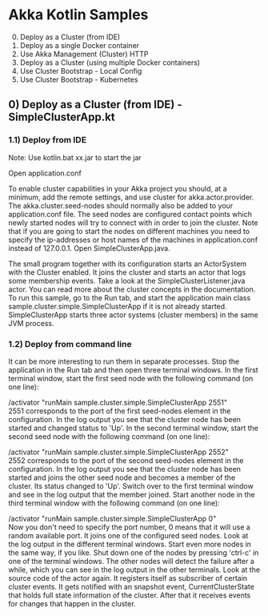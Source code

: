 # Akka Kotlin Samples

0) Deploy as a Cluster (from IDE)
1) Deploy as a single Docker container
2) Use Akka Management (Cluster) HTTP 
3) Deploy as a Cluster (using multiple Docker containers)
4) Use Cluster Bootstrap - Local Config
5) Use Cluster Bootstrap - Kubernetes

## 0) Deploy as a Cluster (from IDE) - SimpleClusterApp.kt

### 1.1) Deploy from IDE

Note: Use kotlin.bat xx.jar to start the jar

Open application.conf

To enable cluster capabilities in your Akka project you should, at a minimum, add the remote settings, and use cluster for akka.actor.provider. The akka.cluster.seed-nodes should normally also be added to your application.conf file.
The seed nodes are configured contact points which newly started nodes will try to connect with in order to join the cluster.
Note that if you are going to start the nodes on different machines you need to specify the ip-addresses or host names of the machines in application.conf instead of 127.0.0.1.
Open SimpleClusterApp.java.

The small program together with its configuration starts an ActorSystem with the Cluster enabled. It joins the cluster and starts an actor that logs some membership events. Take a look at the SimpleClusterListener.java actor.
You can read more about the cluster concepts in the documentation.
To run this sample, go to the Run tab, and start the application main class sample.cluster.simple.SimpleClusterApp if it is not already started.
SimpleClusterApp starts three actor systems (cluster members) in the same JVM process. 


### 1.2) Deploy from command line
It can be more interesting to run them in separate processes. Stop the application in the Run tab and then open three terminal windows.
In the first terminal window, start the first seed node with the following command (on one line):


<path to activator dir>/activator 
  "runMain sample.cluster.simple.SimpleClusterApp 2551"		
2551 corresponds to the port of the first seed-nodes element in the configuration. In the log output you see that the cluster node has been started and changed status to 'Up'.
In the second terminal window, start the second seed node with the following command (on one line):


<path to activator dir>/activator 
  "runMain sample.cluster.simple.SimpleClusterApp 2552"		
2552 corresponds to the port of the second seed-nodes element in the configuration. In the log output you see that the cluster node has been started and joins the other seed node and becomes a member of the cluster. Its status changed to 'Up'.
Switch over to the first terminal window and see in the log output that the member joined.
Start another node in the third terminal window with the following command (on one line):


<path to activator dir>/activator 
  "runMain sample.cluster.simple.SimpleClusterApp 0"		
Now you don't need to specify the port number, 0 means that it will use a random available port. It joins one of the configured seed nodes. Look at the log output in the different terminal windows.
Start even more nodes in the same way, if you like.
Shut down one of the nodes by pressing 'ctrl-c' in one of the terminal windows. The other nodes will detect the failure after a while, which you can see in the log output in the other terminals.
Look at the source code of the actor again. It registers itself as subscriber of certain cluster events. It gets notified with an snapshot event, CurrentClusterState that holds full state information of the cluster. After that it receives events for changes that happen in the cluster.


